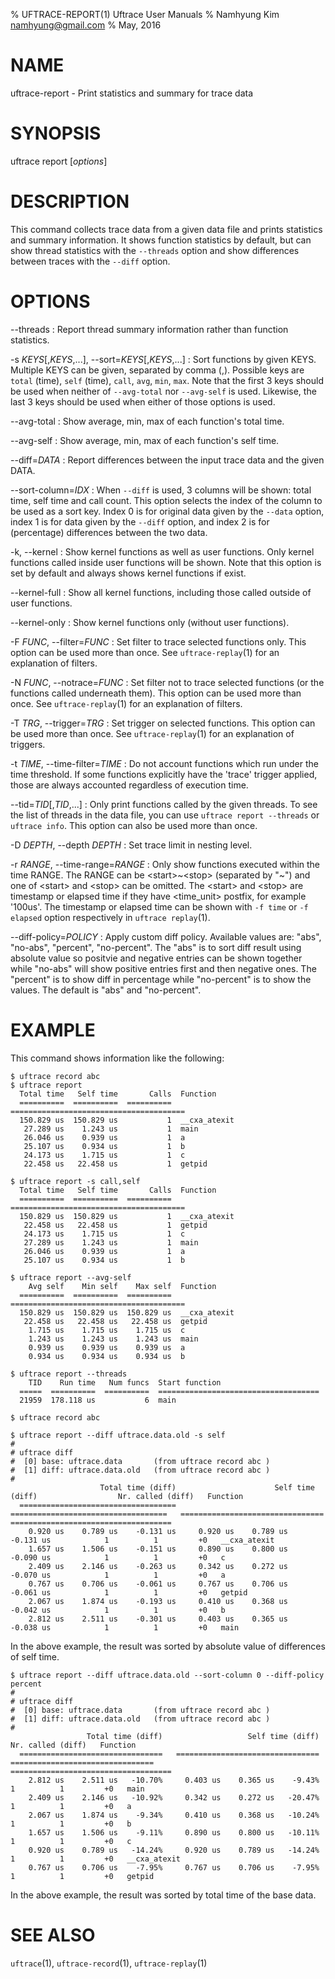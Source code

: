 % UFTRACE-REPORT(1) Uftrace User Manuals
% Namhyung Kim <namhyung@gmail.com>
% May, 2016

NAME
====
uftrace-report - Print statistics and summary for trace data


SYNOPSIS
========
uftrace report [*options*]


DESCRIPTION
===========
This command collects trace data from a given data file and prints statistics and summary information.  It shows function statistics by default, but can show thread statistics with the `--threads` option and show differences between traces with the `--diff` option.


OPTIONS
=======
\--threads
:   Report thread summary information rather than function statistics.

-s *KEYS*[,*KEYS*,...], \--sort=*KEYS*[,*KEYS*,...]
:   Sort functions by given KEYS.  Multiple KEYS can be given, separated by comma (,).  Possible keys are `total` (time), `self` (time), `call`, `avg`, `min`, `max`.  Note that the first 3 keys should be used when neither of `--avg-total` nor `--avg-self` is used.  Likewise, the last 3 keys should be used when either of those options is used.

\--avg-total
:   Show average, min, max of each function's total time.

\--avg-self
:   Show average, min, max of each function's self time.

\--diff=*DATA*
:   Report differences between the input trace data and the given DATA.

\--sort-column=*IDX*
:   When `--diff` is used, 3 columns will be shown: total time, self time and call count.  This option selects the index of the column to be used as a sort key.  Index 0 is for original data given by the `--data` option, index 1 is for data given by the `--diff` option, and index 2 is for (percentage) differences between the two data.

-k, \--kernel
:   Show kernel functions as well as user functions.  Only kernel functions called inside user functions will be shown.  Note that this option is set by default and always shows kernel functions if exist.

--kernel-full
:   Show all kernel functions, including those called outside of user functions.

\--kernel-only
:   Show kernel functions only (without user functions).

-F *FUNC*, \--filter=*FUNC*
:   Set filter to trace selected functions only.  This option can be used more than once.  See `uftrace-replay`(1) for an explanation of filters.

-N *FUNC*, \--notrace=*FUNC*
:   Set filter not to trace selected functions (or the functions called underneath them).  This option can be used more than once.  See `uftrace-replay`(1) for an explanation of filters.

-T *TRG*, \--trigger=*TRG*
:   Set trigger on selected functions.  This option can be used more than once.  See `uftrace-replay`(1) for an explanation of triggers.

-t *TIME*, \--time-filter=*TIME*
:   Do not account functions which run under the time threshold.  If some functions explicitly have the 'trace' trigger applied, those are always accounted regardless of execution time.

\--tid=*TID*[,*TID*,...]
:   Only print functions called by the given threads.  To see the list of threads in the data file, you can use `uftrace report --threads` or `uftrace info`.  This option can also be used more than once.

-D *DEPTH*, \--depth *DEPTH*
:   Set trace limit in nesting level.

-r *RANGE*, \--time-range=*RANGE*
:   Only show functions executed within the time RANGE.  The RANGE can be \<start\>~\<stop\> (separated by "~") and one of \<start\> and \<stop\> can be omitted.  The \<start\> and \<stop\> are timestamp or elapsed time if they have \<time_unit\> postfix, for example '100us'.  The timestamp or elapsed time can be shown with `-f time` or `-f elapsed` option respectively in `uftrace replay`(1).

\--diff-policy=*POLICY*
:   Apply custom diff policy.  Available values are: "abs", "no-abs", "percent", "no-percent".  The "abs" is to sort diff result using absolute value so positvie and negative entries can be shown together while "no-abs" will show positive entries first and then negative ones.  The "percent" is to show diff in percentage while "no-percent" is to show the values.  The default is "abs" and "no-percent".


EXAMPLE
=======
This command shows information like the following:

    $ uftrace record abc
    $ uftrace report
      Total time   Self time       Calls  Function
      ==========  ==========  ==========  =======================================
      150.829 us  150.829 us           1  __cxa_atexit
       27.289 us    1.243 us           1  main
       26.046 us    0.939 us           1  a
       25.107 us    0.934 us           1  b
       24.173 us    1.715 us           1  c
       22.458 us   22.458 us           1  getpid

    $ uftrace report -s call,self
      Total time   Self time       Calls  Function
      ==========  ==========  ==========  =======================================
      150.829 us  150.829 us           1  __cxa_atexit
       22.458 us   22.458 us           1  getpid
       24.173 us    1.715 us           1  c
       27.289 us    1.243 us           1  main
       26.046 us    0.939 us           1  a
       25.107 us    0.934 us           1  b

    $ uftrace report --avg-self
        Avg self    Min self    Max self  Function
      ==========  ==========  ==========  =======================================
      150.829 us  150.829 us  150.829 us  __cxa_atexit
       22.458 us   22.458 us   22.458 us  getpid
        1.715 us    1.715 us    1.715 us  c
        1.243 us    1.243 us    1.243 us  main
        0.939 us    0.939 us    0.939 us  a
        0.934 us    0.934 us    0.934 us  b

    $ uftrace report --threads
        TID    Run time   Num funcs  Start function
      =====  ==========  ==========  ====================================
      21959  178.118 us           6  main

    $ uftrace record abc

    $ uftrace report --diff uftrace.data.old -s self
    #
    # uftrace diff
    #  [0] base: uftrace.data       (from uftrace record abc )
    #  [1] diff: uftrace.data.old   (from uftrace record abc )
    #
                        Total time (diff)                      Self time (diff)                  Nr. called (diff)   Function
      ===================================   ===================================   ================================   ====================================
        0.920 us    0.789 us    -0.131 us     0.920 us    0.789 us    -0.131 us            1          1         +0   __cxa_atexit
        1.657 us    1.506 us    -0.151 us     0.890 us    0.800 us    -0.090 us            1          1         +0   c
        2.409 us    2.146 us    -0.263 us     0.342 us    0.272 us    -0.070 us            1          1         +0   a
        0.767 us    0.706 us    -0.061 us     0.767 us    0.706 us    -0.061 us            1          1         +0   getpid
        2.067 us    1.874 us    -0.193 us     0.410 us    0.368 us    -0.042 us            1          1         +0   b
        2.812 us    2.511 us    -0.301 us     0.403 us    0.365 us    -0.038 us            1          1         +0   main

In the above example, the result was sorted by absolute value of differences of self time.

    $ uftrace report --diff uftrace.data.old --sort-column 0 --diff-policy percent
    #
    # uftrace diff
    #  [0] base: uftrace.data       (from uftrace record abc )
    #  [1] diff: uftrace.data.old   (from uftrace record abc )
    #
                     Total time (diff)                   Self time (diff)                  Nr. called (diff)   Function
      ================================   ================================   ================================   ====================================
        2.812 us    2.511 us   -10.70%     0.403 us    0.365 us    -9.43%            1          1         +0   main
        2.409 us    2.146 us   -10.92%     0.342 us    0.272 us   -20.47%            1          1         +0   a
        2.067 us    1.874 us    -9.34%     0.410 us    0.368 us   -10.24%            1          1         +0   b
        1.657 us    1.506 us    -9.11%     0.890 us    0.800 us   -10.11%            1          1         +0   c
        0.920 us    0.789 us   -14.24%     0.920 us    0.789 us   -14.24%            1          1         +0   __cxa_atexit
        0.767 us    0.706 us    -7.95%     0.767 us    0.706 us    -7.95%            1          1         +0   getpid

In the above example, the result was sorted by total time of the base data.


SEE ALSO
========
`uftrace`(1), `uftrace-record`(1), `uftrace-replay`(1)
